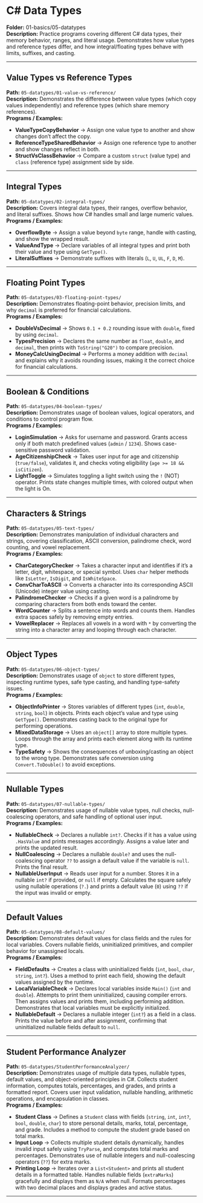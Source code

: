 ﻿# C# Data Types  
**Folder:** 01-basics/05-datatypes  
**Description:** Practice programs covering different C# data types, their memory behavior, ranges, and literal usage. Demonstrates how value types and reference types differ, and how integral/floating types behave with limits, suffixes, and casting.  

---

## Value Types vs Reference Types  
**Path:** `05-datatypes/01-value-vs-reference/`  
**Description:** Demonstrates the difference between value types (which copy values independently) and reference types (which share memory references).  
**Programs / Examples:**  
- **ValueTypeCopyBehavior** → Assign one value type to another and show changes don’t affect the copy.  
- **ReferenceTypeSharedBehavior** → Assign one reference type to another and show changes reflect in both.  
- **StructVsClassBehavior** → Compare a custom `struct` (value type) and `class` (reference type) assignment side by side.  

---

## Integral Types  
**Path:** `05-datatypes/02-integral-types/`  
**Description:** Covers integral data types, their ranges, overflow behavior, and literal suffixes. Shows how C# handles small and large numeric values.  
**Programs / Examples:**  
- **OverflowByte** → Assign a value beyond `byte` range, handle with casting, and show the wrapped result.  
- **ValueAndType** → Declare variables of all integral types and print both their value and type using `GetType()`.  
- **LiteralSuffixes** → Demonstrate suffixes with literals (`L`, `U`, `UL`, `F`, `D`, `M`).  

---

## Floating Point Types  
**Path:** `05-datatypes/03-floating-point-types/`  
**Description:** Demonstrates floating-point behavior, precision limits, and why `decimal` is preferred for financial calculations.  
**Programs / Examples:**  
- **DoubleVsDecimal** → Shows `0.1 + 0.2` rounding issue with `double`, fixed by using `decimal`.  
- **TypesPrecision** → Declares the same number as `float`, `double`, and `decimal`, then prints with `ToString("G20")` to compare precision.  
- **MoneyCalcUsingDecimal** → Performs a money addition with `decimal` and explains why it avoids rounding issues, making it the correct choice for financial calculations.

---

## Boolean & Conditions  
**Path:** `05-datatypes/04-boolean-types/`  
**Description:** Demonstrates usage of boolean values, logical operators, and conditions to control program flow.  
**Programs / Examples:**  
- **LoginSimulation** → Asks for username and password. Grants access only if both match predefined values (`admin` / `1234`). Shows case-sensitive password validation.  
- **AgeCitizenshipCheck** → Takes user input for age and citizenship (`true/false`), validates it, and checks voting eligibility (`age >= 18 && isCitizen`).  
- **LightToggle** → Simulates toggling a light switch using the `!` (NOT) operator. Prints state changes multiple times, with colored output when the light is On.  

---

## Characters & Strings  
**Path:** `05-datatypes/05-text-types/`  
**Description:** Demonstrates manipulation of individual characters and strings, covering classification, ASCII conversion, palindrome check, word counting, and vowel replacement.  
**Programs / Examples:**  
- **CharCategoryChecker** → Takes a character input and identifies if it’s a letter, digit, whitespace, or special symbol. Uses `char` helper methods like `IsLetter`, `IsDigit`, and `IsWhiteSpace`.  
- **ConvCharToASCII** → Converts a character into its corresponding ASCII (Unicode) integer value using casting.  
- **PalindromeChecker** → Checks if a given word is a palindrome by comparing characters from both ends toward the center.  
- **WordCounter** → Splits a sentence into words and counts them. Handles extra spaces safely by removing empty entries.  
- **VowelReplacer** → Replaces all vowels in a word with `*` by converting the string into a character array and looping through each character.  

---

## Object Types  
**Path:** `05-datatypes/06-object-types/`  
**Description:** Demonstrates usage of `object` to store different types, inspecting runtime types, safe type casting, and handling type-safety issues.  
**Programs / Examples:**  
- **ObjectInfoPrinter** → Stores variables of different types (`int`, `double`, `string`, `bool`) in objects. Prints each object’s value and type using `GetType()`. Demonstrates casting back to the original type for performing operations.  
- **MixedDataStorage** → Uses an `object[]` array to store multiple types. Loops through the array and prints each element along with its runtime type.  
- **TypeSafety** → Shows the consequences of unboxing/casting an object to the wrong type. Demonstrates safe conversion using `Convert.ToDouble()` to avoid exceptions.  

---

## Nullable Types  
**Path:** `05-datatypes/07-nullable-types/`  
**Description:** Demonstrates usage of nullable value types, null checks, null-coalescing operators, and safe handling of optional user input.  
**Programs / Examples:**  
- **NullableCheck** → Declares a nullable `int?`. Checks if it has a value using `.HasValue` and prints messages accordingly. Assigns a value later and prints the updated result.  
- **NullCoalescing** → Declares a nullable `double?` and uses the null-coalescing operator `??` to assign a default value if the variable is `null`. Prints the final result.  
- **NullableUserInput** → Reads user input for a number. Stores it in a nullable `int?` if provided, or `null` if empty. Calculates the square safely using nullable operations (`?.`) and prints a default value (`0`) using `??` if the input was invalid or empty.  

---

## Default Values  
**Path:** `05-datatypes/08-default-values/`  
**Description:** Demonstrates default values for class fields and the rules for local variables. Covers nullable fields, uninitialized primitives, and compiler behavior for unassigned locals.  
**Programs / Examples:**  
- **FieldDefaults** → Creates a class with uninitialized fields (`int`, `bool`, `char`, `string`, `int?`). Uses a method to print each field, showing the default values assigned by the runtime.  
- **LocalVariableCheck** → Declares local variables inside `Main()` (`int` and `double`). Attempts to print them uninitialized, causing compiler errors. Then assigns values and prints them, including performing addition. Demonstrates that local variables must be explicitly initialized.  
- **NullableDefault** → Declares a nullable integer (`int?`) as a field in a class. Prints the value before and after assignment, confirming that uninitialized nullable fields default to `null`.  

---

## Student Performance Analyzer  
**Path:** `05-datatypes/StudentPerformanceAnalyzer/`  
**Description:** Demonstrates usage of multiple data types, nullable types, default values, and object-oriented principles in C#. Collects student information, computes totals, percentages, and grades, and prints a formatted report. Covers user input validation, nullable handling, arithmetic operations, and encapsulation in classes.  
**Programs / Examples:**  
- **Student Class** → Defines a `Student` class with fields (`string`, `int`, `int?`, `bool`, `double`, `char`) to store personal details, marks, total, percentage, and grade. Includes a method to compute the student grade based on total marks.  
- **Input Loop** → Collects multiple student details dynamically, handles invalid input safely using `TryParse`, and computes total marks and percentages. Demonstrates use of nullable integers and null-coalescing operators (`??`) for extra marks.  
- **Printing Loop** → Iterates over a `List<Student>` and prints all student details in a formatted table. Handles nullable fields (`extraMarks`) gracefully and displays them as `N/A` when null. Formats percentages with two decimal places and displays grades and active status.  

---

